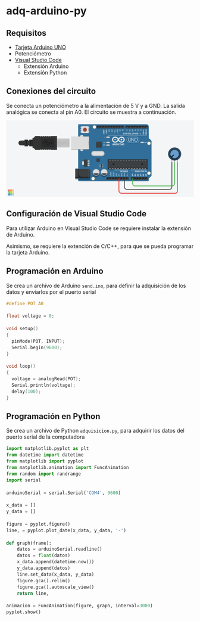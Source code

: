 # adq-arduino-py

## Requisitos
- [Tarjeta Arduino UNO]()
- Potenciómetro 
- [Visual Studio Code]()
  - Extensión Arduino
  - Extensión Python
 
 ## Conexiones del circuito
Se conecta un potenciómetro a la alimentación de 5 V y a GND. La salida analógica se conecta al pin A0. El circuito se muestra a continuación.

![Circuito](https://github.com/FelFT/adq-arduino-py/blob/main/img/circuit.png)

## Configuración de Visual Studio Code
Para utilizar Arduino en Visual Studio Code se requiere instalar la extensión de Arduino.

Asimismo, se requiere la extención de C/C++, para que se pueda programar la tarjeta Arduino.

## Programación en Arduino
Se crea un archivo de Arduino `send.ino`, para definir la adquisición de los datos y enviarlos por el puerto serial

```c
#define POT A0

float voltage = 0;

void setup()
{
  pinMode(POT, INPUT);
  Serial.begin(9600);
}

void loop()
{
  voltage = analogRead(POT);
  Serial.println(voltage);
  delay(100);
}
```
## Programación en Python
Se crea un archivo de Python `adquisicion.py`, para adquirir los datos del puerto serial de la computadora

```python
import matplotlib.pyplot as plt
from datetime import datetime
from matplotlib import pyplot
from matplotlib.animation import FuncAnimation
from random import randrange
import serial

arduinoSerial = serial.Serial('COM4', 9600)

x_data = []
y_data = []
 
figure = pyplot.figure()
line, = pyplot.plot_date(x_data, y_data, '-')
 
def graph(frame):
    datos = arduinoSerial.readline()
    datos = float(datos)
    x_data.append(datetime.now())
    y_data.append(datos)
    line.set_data(x_data, y_data)
    figure.gca().relim()
    figure.gca().autoscale_view()
    return line,
 
animacion = FuncAnimation(figure, graph, interval=3000)
pyplot.show()
```
